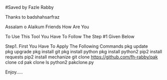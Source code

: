 #Saved by Fazle Rabby

Thanks to badshahsarfraz

Assalam o Alaikum Friends
How Are You

To Use This Tool You Have To Follow The Step #1 Given Below

Step1.
First You Have To Apply The Following Commands
pkg update</br>
pkg upgrade
pkg install git
pkg install python
pkg install python2
pip2 install requests
pip2 install mechanize
git clone https://github.com/fh-rabby/pak clone
cd pak clone
ls
python2 pakclone.py


Enjoy.....
